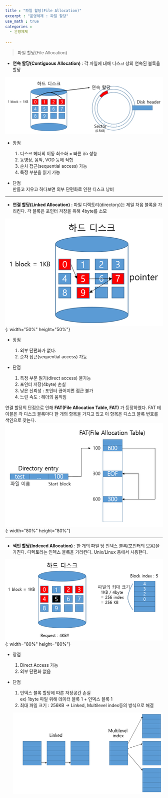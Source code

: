 ```yaml
---
title : "파일 할당(File Allocation)"
excerpt : "운영체제 : 파일 할당"
use_math : true
categories :
  - 운영체제

---
```


> 파일 할당(File Allocation)

- **연속 할당(Contiguous Allocation)** : 각 파일에 대해 디스크 상의 연속된 블록을 할당    

![](/assets/images/파일할당1.png)   
- 장점  
  1. 디스크 헤더의 이동 최소화 = 빠른 i/o 성능  
  2. 동영상, 음악, VOD 등에 적합  
  3. 순차 접근(sequential access) 가능  
  4. 특정 부분을 읽기 가능  

- 단점  
  만들고 지우고 하다보면 외부 단편화로 인한 디스크 낭비  

---

- **연결 할당(Linked Allocation)** : 파일 디렉토리(directory)는 제일 처음 블록을 가리킨다. 각 블록은 포인터 저장을 위해 4byte를 소모    

![](/assets/images/파일할당2.png){: width="50%" height="50%"}  

- 장점   
  1. 외부 단편화가 없다.  
  2. 순차 접근(sequential access) 가능    

- 단점  
  1. 특정 부분 읽기(direct access) 불가능  
  2. 포인터 저장(4byte) 손실  
  3. 낮은 신뢰성 : 포인터 끊어지면 접근 불가  
  4. 느린 속도 : 헤더의 움직임  

연결 할당의 단점으로 인해 **FAT(File Allocation Table, FAT)** 가 등장하였다. FAT 테이블은 각 디스크 블록마다 한 개의 항목을 가지고 있고 이 항목은 디스크 블록 번호를 색인으로 찾는다.   
![](/assets/images/파일할당5.png){: width="80%" height="80%"}  

---

- **색인 할당(Indexed Allocation)** : 한 개의 파일 당 인덱스 블록(포인터의 모음)을 가진다. 디렉토리는 인덱스 블록을 가리킨다. Unix/Linux 등에서 사용한다.  

![](/assets/images/파일할당3.png){: width="80%" height="80%"}    

- 장점  
  1. Direct Access 가능  
  2. 외부 단편화 없음  

- 단점  
  1. 인덱스 블록 할당에 따른 저장공간 손실  
  ex) 1byte 파일 위해 데이터 블록 1 + 인덱스 블록 1  
  2. 최대 파일 크기 : 256KB -> Linked, Multilevel index등의 방식으로 해결  

  ![](/assets/images/파일할당4.png)  
